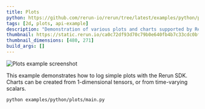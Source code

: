 ```yaml
---
title: Plots
python: https://github.com/rerun-io/rerun/tree/latest/examples/python/plots/main.py
tags: [2d, plots, api-example]
description: "Demonstration of various plots and charts supported by Rerun."
thumbnail: https://static.rerun.io/ca0c72df93d70c79b0e640fb4b7c33cdc0bfe5f4_plots_480w.png
thumbnail_dimensions: [480, 271]
build_args: []
---
```


<picture>
  <source media="(max-width: 480px)" srcset="https://static.rerun.io/ca0c72df93d70c79b0e640fb4b7c33cdc0bfe5f4_plots_480w.png">
  <source media="(max-width: 768px)" srcset="https://static.rerun.io/0f491dd27f447cf85676aa633b96ac237405a90a_plots_768w.png">
  <source media="(max-width: 1024px)" srcset="https://static.rerun.io/7878cda563f709666023ec825f9f2619976931dd_plots_1024w.png">
  <source media="(max-width: 1200px)" srcset="https://static.rerun.io/a9910c443c9387793a852e50619933c1fb3c5aa6_plots_1200w.png">
  <img src="https://static.rerun.io/c5b91cf0bf2eaf91c71d6cdcd4fe312d4aeac572_plots_full.png" alt="Plots example screenshot">
</picture>

This example demonstrates how to log simple plots with the Rerun SDK. Charts can be created from 1-dimensional tensors, or from time-varying scalars.

```bash
python examples/python/plots/main.py
```
